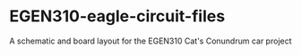 # EGEN310-eagle-circuit-files

A schematic and board layout for the EGEN310 Cat's Conundrum car project
